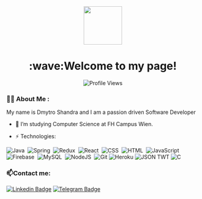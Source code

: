 <div id="header" align="center">
  <img src="https://media1.giphy.com/media/voe9bJ93OgfOOwqzb9/giphy.gif?cid=ecf05e47ww7qrbeh4k5hu5tjmw0h5yfkqzfl048vng6ad8os&rid=giphy.gif&ct=s" width="100"/>
  <div>
    <h1 align="center">:wave:Welcome to my page!</h1>
  </div>
  <div align="center">
    <img align="center" src="https://komarev.com/ghpvc/?username=d3vote&style=flat-square&color=blue" alt="Profile Views"/>
  </div>
</div>

### :man_technologist: About Me :
My name is Dmytro Shandra and I am a passion driven Software Developer

- :telescope: I’m studying Computer Science at FH Campus Wien.

- :zap: Technologies: 
<div>
  <img src="https://img.shields.io/badge/java-%23ED8B00.svg?style=for-the-badge&logo=openjdk&logoColor=white" title="Java" alt="Java"/>&nbsp;
  <img src="https://img.shields.io/badge/Spring-6DB33F.svg?style=for-the-badge&logo=Spring&logoColor=white" title="Spring" alt="Spring"/>&nbsp;
  <img src="https://img.shields.io/badge/Redux-764ABC.svg?style=for-the-badge&logo=Redux&logoColor=white" title="Redux" alt="Redux "/>&nbsp;
  <img src="https://img.shields.io/badge/React-61DAFB.svg?style=for-the-badge&logo=React&logoColor=black" title="React" alt="React"/>&nbsp;
  <img src="https://img.shields.io/badge/CSS3-1572B6.svg?style=for-the-badge&logo=CSS3&logoColor=white"  title="CSS3" alt="CSS" />&nbsp;
  <img src="https://img.shields.io/badge/HTML5-E34F26.svg?style=for-the-badge&logo=HTML5&logoColor=white" title="HTML5" alt="HTML" />&nbsp;
  <img src="https://img.shields.io/badge/JavaScript-F7DF1E.svg?style=for-the-badge&logo=JavaScript&logoColor=black" title="JavaScript" alt="JavaScript"/>&nbsp;
  <img src="https://img.shields.io/badge/Firebase-FFCA28.svg?style=for-the-badge&logo=Firebase&logoColor=black" title="Firebase" alt="Firebase"/>&nbsp;
  <img src="https://img.shields.io/badge/MySQL-4479A1.svg?style=for-the-badge&logo=MySQL&logoColor=white" title="MySQL"  alt="MySQL"/>&nbsp;
  <img src="https://img.shields.io/badge/Node.js-339933.svg?style=for-the-badge&logo=nodedotjs&logoColor=white" title="NodeJS" alt="NodeJS"/>&nbsp;
  <img src="https://img.shields.io/badge/Git-F05032.svg?style=for-the-badge&logo=Git&logoColor=white" title="Git" **alt="Git" />
  <img src="https://img.shields.io/badge/Heroku-430098?style=for-the-badge&logo=heroku&logoColor=white" title="Heroku" **alt="Heroku" />
  <img src="https://img.shields.io/badge/json%20web%20tokens-323330?style=for-the-badge&logo=json-web-tokens&logoColor=pink" title="JSON TWT" **alt="Json twt"/>
    <img src="https://img.shields.io/badge/C-A8B9CC.svg?style=for-the-badge&logo=C&logoColor=black" title="C" **alt="C"/>
</div>

### :mailbox:Contact me: 
[![Linkedin Badge](https://img.shields.io/badge/LinkedIn-0A66C2.svg?style=for-the-badge&logo=LinkedIn&logoColor=white)](https://www.linkedin.com/in/dmytro-shandra-43264b245/)
[![Telegram Badge](https://img.shields.io/badge/Telegram-2CA5E0?style=for-the-badge&logo=telegram&logoColor=white)](https://t.me/holydmitry)
